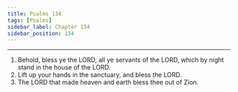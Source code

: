 ```yaml
---
title: Psalms 134
tags: [Psalms]
sidebar_label: Chapter 134
sidebar_position: 134
---
```


---
1. Behold, bless ye the LORD, all ye servants of the LORD, which by night stand in the house of the LORD.
2. Lift up your hands in the sanctuary, and bless the LORD.
3. The LORD that made heaven and earth bless thee out of Zion.